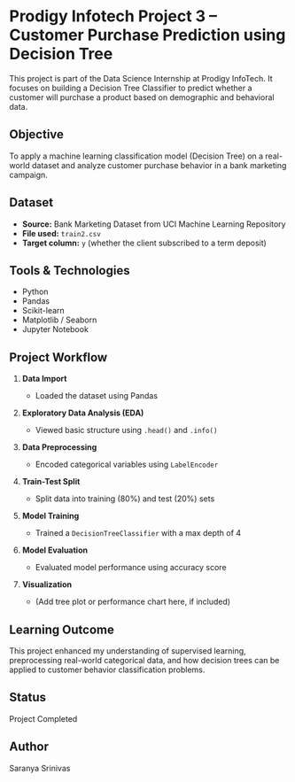 # Prodigy Infotech Project 3 – Customer Purchase Prediction using Decision Tree

This project is part of the Data Science Internship at Prodigy InfoTech. It focuses on building a Decision Tree Classifier to predict whether a customer will purchase a product based on demographic and behavioral data.

## Objective
To apply a machine learning classification model (Decision Tree) on a real-world dataset and analyze customer purchase behavior in a bank marketing campaign.

## Dataset
- **Source:** Bank Marketing Dataset from UCI Machine Learning Repository
- **File used:** `train2.csv`
- **Target column:** `y` (whether the client subscribed to a term deposit)

## Tools & Technologies
- Python
- Pandas
- Scikit-learn
- Matplotlib / Seaborn
- Jupyter Notebook

## Project Workflow

1. **Data Import**
   - Loaded the dataset using Pandas

2. **Exploratory Data Analysis (EDA)**
   - Viewed basic structure using `.head()` and `.info()`

3. **Data Preprocessing**
   - Encoded categorical variables using `LabelEncoder`

4. **Train-Test Split**
   - Split data into training (80%) and test (20%) sets

5. **Model Training**
   - Trained a `DecisionTreeClassifier` with a max depth of 4

6. **Model Evaluation**
   - Evaluated model performance using accuracy score

7. **Visualization**
   - (Add tree plot or performance chart here, if included)

## Learning Outcome
This project enhanced my understanding of supervised learning, preprocessing real-world categorical data, and how decision trees can be applied to customer behavior classification problems.

## Status
Project Completed

## Author
Saranya Srinivas
